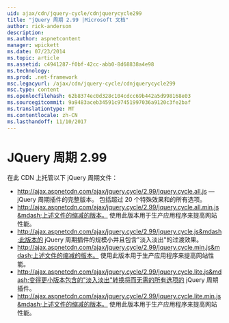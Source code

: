 ```yaml
---
uid: ajax/cdn/jquery-cycle/cdnjquerycycle299
title: "jQuery 周期 2.99 |Microsoft 文档"
author: rick-anderson
description: 
ms.author: aspnetcontent
manager: wpickett
ms.date: 07/23/2014
ms.topic: article
ms.assetid: c4941287-f0bf-42cc-abb0-8d68838a4e98
ms.technology: 
ms.prod: .net-framework
msc.legacyurl: /ajax/cdn/jquery-cycle/cdnjquerycycle299
msc.type: content
ms.openlocfilehash: 62b8374ec0d328c104cdcc69b442a5d998168e03
ms.sourcegitcommit: 9a9483aceb34591c97451997036a9120c3fe2baf
ms.translationtype: MT
ms.contentlocale: zh-CN
ms.lasthandoff: 11/10/2017
---
```

<a name="jquery-cycle-299"></a>JQuery 周期 2.99
====================
在此 CDN 上托管以下 jQuery 周期文件：

- http://ajax.aspnetcdn.com/ajax/jquery.cycle/2.99/jquery.cycle.all.js &mdash; jQuery 周期插件的完整版本。 包括超过 20 个特殊效果和的所有选项。
- http://ajax.aspnetcdn.com/ajax/jquery.cycle/2.99/jquery.cycle.all.min.js&mdash;上述文件的缩减的版本。 使用此版本用于生产应用程序来提高网站性能。
- http://ajax.aspnetcdn.com/ajax/jquery.cycle/2.99/jquery.cycle.js&mdash;此版本的 jQuery 周期插件的规模小并且包含"淡入淡出"的过渡效果。
- http://ajax.aspnetcdn.com/ajax/jquery.cycle/2.99/jquery.cycle.min.js&mdash;上述文件的缩减的版本。 使用此版本用于生产应用程序来提高网站性能。
- http://ajax.aspnetcdn.com/ajax/jquery.cycle/2.99/jquery.cycle.lite.js&mdash;变得更小版本包含的"淡入淡出"转换将而无需的所有选项的 jQuery 周期插件。
- http://ajax.aspnetcdn.com/ajax/jquery.cycle/2.99/jquery.cycle.lite.min.js&mdash;上述文件的缩减的版本。 使用此版本用于生产应用程序来提高网站性能。
